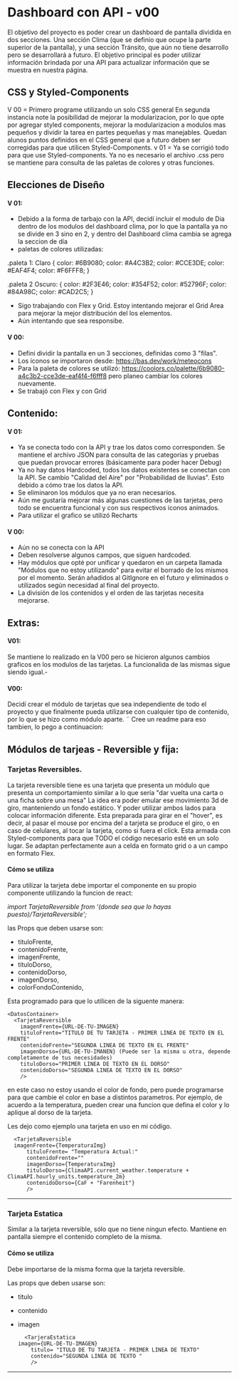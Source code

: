 # Dashboard con API - v00

El objetivo del proyecto es poder crear un dashboard de pantalla dividida en dos secciones. Una sección Clima (que se definio que ocupe la parte superior de la pantalla), y una sección Tránsito, que aún no tiene desarrollo pero se desarrollará a futuro.
El objetivo principal es poder utilizar información brindada por una API para actualizar información que se muestra en nuestra página.

## CSS y Styled-Components

V 00 = Primero programe utilizando un solo CSS general
En segunda instancia note la posibilidad de mejorar la modularizacion, por lo que opte por agregar styled components, mejorar la modularizacion a modulos mas pequeños y dividir la tarea en partes pequeñas y mas manejables.
Quedan alunos puntos definidos en el CSS general que a futuro deben ser corregidas para que utilicen Styled-Components. 
v 01 = Ya se corrigió todo para que use Styled-components. Ya no es necesario el archivo .css pero se mantiene para consulta de las paletas de colores y otras funciones.

## Elecciones de Diseño

#### V 01:
 - Debido a la forma de tarbajo con la API, decidí incluir el modulo de Dia dentro de los modulos del dashboard clima, por lo que la pantalla ya no se divide en 3 sino en 2, y dentro del Dashboard clima cambia se agrega la seccion de día
  - paletas de colores utilizadas: 

  .paleta 1: Claro {
  color: #6B9080;
  color: #A4C3B2;
  color: #CCE3DE;
  color: #EAF4F4;
  color: #F6FFF8;
}

.paleta 2 Oscuro: {
    color: #2F3E46;
    color: #354F52;
    color: #52796F;
    color: #84A98C;
    color: #CAD2C5;
  }
  
- Sigo trabajando con Flex y Grid. Estoy intentando mejorar el Grid Area para mejorar la mejor distribución del los elementos.
- Aún intentando que sea responsibe. 

#### V 00:
- Defini dividir la pantalla en un 3 secciones, definidas como 3 "filas".
- Los íconos se importaron desde: https://bas.dev/work/meteocons
- Para la paleta de colores se utilizó: https://coolors.co/palette/6b9080-a4c3b2-cce3de-eaf4f4-f6fff8
pero planeo cambiar los colores nuevamente. 
- Se trabajó con Flex y con Grid


## Contenido:

#### V 01: 
 - Ya se conecta todo con la API y trae los datos como corresponden. Se mantiene el archivo JSON para consulta de las categorías y pruebas que puedan provocar errores (básicamente para poder hacer Debug)
- Ya no hay datos Hardcoded, todos los datos existentes se conectan con la API. Se cambio "Calidad del Aire" por "Probabilidad de lluvias". Esto debido a cómo trae los datos la API.
- Se eliminaron los módulos que ya no eran necesarios. 
- Aún me gustaría mejorar más algunas cuestiones de las tarjetas, pero todo se encuentra funcional y con sus respectivos iconos animados. 
- Para utilizar el grafico se utilizó Recharts

#### V 00:
- Aún no se conecta con la API
- Deben resolverse algunos campos, que siguen hardcoded. 
- Hay módulos que opté por unificar y quedaron en un carpeta llamada "Módulos que no estoy utilizando" para evitar el borrado de los mismos por el momento. Serán añadidos al GitIgnore en el futuro y eliminados o utilizados según necesidad al final del proyecto. 
- La división de los contenidos y el orden de las tarjetas necesita mejorarse. 


## Extras: 

#### V01:
Se mantiene lo realizado en la V00 pero se hicieron algunos cambios graficos en los modulos de las tarjetas. La funcionalida de las mismas sigue siendo igual.-

#### V00: 

Decidí crear el módulo de tarjetas que sea independiente de todo el proyecto y que finalmente pueda utilizarse con cualquier tipo de contenido, por lo que se hizo como módulo aparte. ¨
Cree un readme para eso tambien, lo pego a continuacion:

## Módulos de tarjeas - Reversible y fija:

### Tarjetas Reversibles. 

La tarjeta reversible tiene es una tarjeta que presenta un módulo que presenta un comportamiento similar a lo que sería "dar vuelta una carta o una ficha sobre una mesa" 
La idea era poder emular ese movimiento 3d de giro, manteniendo un fondo estático. Y poder utilizar ambos lados para colocar información diferente.
Esta preparada para girar en el "hover", es decir, al pasar el mouse por encima del a tarjeta se produce el giro, o en caso de celulares, al tocar la tarjeta, como si fuera el click.
Esta armada con Styled-components para que TODO el código necesario esté en un solo lugar.
Se adaptan perfectamente aun a celda en formato grid o a un campo en formato Flex. 

#### Cómo se utiliza
 
Para utilizar la tarjeta debe importar el componente en su propio componente utilizando la funcion de react:

*import TarjetaReversible from '(donde sea que lo hayas puesto)/TarjetaReversible';*

las Props que deben usarse son: 

  - tituloFrente,
  - contenidoFrente,
  - imagenFrente,
  - tituloDorso,
  - contenidoDorso,
  - imagenDorso,
  - colorFondoContenido,

Esta programado para que lo utilicen de la siguente manera: 

    <DatosContainer>
      <TarjetaReversible
        imagenFrente={URL-DE-TU-IMAGEN}
        tituloFrente="TITULO DE TU TARJETA - PRIMER LINEA DE TEXTO EN EL FRENTE"
        contenidoFrente="SEGUNDA LINEA DE TEXTO EN EL FRENTE"
        imagenDorso={URL-DE-TU-IMANEN} (Puede ser la misma u otra, depende completamente de tus necesidades)
        tituloDorso="PRIMER LINEA DE TEXTO EN EL DORSO"
        contenidoDorso="SEGUNDA LINEA DE TEXTO EN EL DORSO"
        />

en este caso no estoy usando el color de fondo, pero puede programarse para que cambie el color en base a distintos parametros. Por ejemplo, de acuerdo a la temperatura, pueden crear una funcion que defina el color y lo aplique al dorso de la tarjeta. 


Les dejo como ejemplo una tarjeta en uso en mi código. 

      <TarjetaReversible
      imagenFrente={TemperaturaImg}
          tituloFrente= "Temperatura Actual:"
          contenidoFrente=""
          imagenDorso={TemperaturaImg}
          tituloDorso={ClimaAPI.current_weather.temperature + ClimaAPI.hourly_units.temperature_2m}
          contenidoDorso={CaF + "Farenheit"}
          />


---------
### Tarjeta Estatica

Similar a la tarjeta reversible, sólo que no tiene ningun efecto. Mantiene en pantalla siempre el contenido completo de la misma.

#### Cómo se utiliza

Debe importarse de la misma forma que la tarjeta reversible.

Las props que deben usarse son: 

- titulo
- contenido
- imagen

        <TarjeraEstatica
      imagen={URL-DE-TU-IMAGEN}
          titulo= "ITULO DE TU TARJETA - PRIMER LINEA DE TEXTO"
          contenido="SEGUNDA LINEA DE TEXTO "
          />

----------




